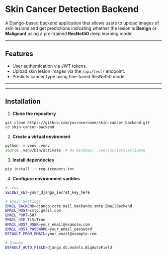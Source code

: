 # Skin Cancer Detection Backend

A Django-based backend application that allows users to upload images of skin lesions and get predictions indicating whether the lesion is **Benign** or **Malignant** using a pre-trained **ResNet50** deep learning model.

---

## Features

- User authentication via JWT tokens.
- Upload skin lesion images via the `/api/test/` endpoint.
- Predicts cancer type using fine-tuned ResNet50 model.
---


---

## Installation

1. **Clone the repository**
```bash
git clone https://github.com/yourusername/skin-cancer-backend.git
cd skin-cancer-backend
```
2. **Create a virtual enviroment**
```bash
python -m venv .venv
source .venv/bin/activate  # On Windows: .venv\Scripts\activate
```
3. **Install dependecies**
```bash
pip install -r requirements.txt
```
4. **Configure environment varibles**
```bash
# .env
SECRET_KEY=your_django_secret_key_here

# Email Settings
EMAIL_BACKEND=django.core.mail.backends.smtp.EmailBackend
EMAIL_HOST=smtp.gmail.com
EMAIL_PORT=587
EMAIL_USE_TLS=True
EMAIL_HOST_USER=your_email@example.com
EMAIL_HOST_PASSWORD=your_email_password
DEFAULT_FROM_EMAIL=your_email@example.com

# Django
DEFAULT_AUTO_FIELD=django.db.models.BigAutoField
```






